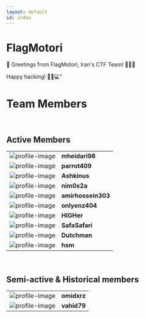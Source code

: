 ```yaml
---
layout: default
id: index
---
```


# FlagMotori

🚩 Greetings from FlagMotori, Iran's CTF Team! 🏴‍☠️🚀

Happy hacking! 🏴‍☠️💻"
<br>

# Team Members

<br>

## Active Members

| | |
| :----------------------------------------------------: | :---------------------------------------------------------- |
| <img src="assets/profile/mheidari98.jpg" class="profile-image" alt="profile-image"  /> | **mheidari98**<br /> <span id='mheidari98'></span> |
| <img src="assets/profile/parrot409.jpg" class="profile-image" alt="profile-image"  /> | **parrot409**<br /> <span id='parrot409'></span> |
| <img src="assets/profile/0xashkan.jpg" class="profile-image" alt="profile-image"  /> | **Ashkinus**<br /> <span id='0xashkan'></span> |
| <img src="assets/profile/nim0x2a.jpg" class="profile-image" alt="profile-image"  /> | **nim0x2a**<br /> <span id='nim0x2a'></span> |
| <img src="assets/profile/amirhossein303.jpg" class="profile-image" alt="profile-image"  /> | **amirhossein303**<br /> <span id='amirhossein303'></span> |
| <img src="assets/profile/onlyenz404.jpg" class="profile-image" alt="profile-image"  /> | **onlyenz404**<br /> <span id='onlyenz404'></span> |
| <img src="assets/profile/high0101.jpg" class="profile-image" alt="profile-image"  /> | **HIGHer**<br /> <span id='high0101'></span> |
| <img src="assets/profile/safasafari.jpg" class="profile-image" alt="profile-image"  /> | **SafaSafari**<br /> <span id='safasafari'></span> |
| <img src="assets/profile/amkamir82.jpg" class="profile-image" alt="profile-image"  /> | **Dutchman**<br /> <span id='amkamir82'></span> |
| <img src="assets/profile/houramor.jpg" class="profile-image" alt="profile-image"  /> | **hsm**<br /> <span id='houramor'></span> |

<br>

## Semi-active & Historical members

| | |
| :----------------------------------------------------: | :---------------------------------------------------------- |
| <img src="assets/profile/omidxrz.jpg" class="profile-image" alt="profile-image"  /> | **omidxrz**<br /> <span id='omidxrz'></span> |
| <img src="assets/profile/vahid79.jpg" class="profile-image" alt="profile-image"  /> | **vahid79**<br /> <span id='vahid79'></span> |

